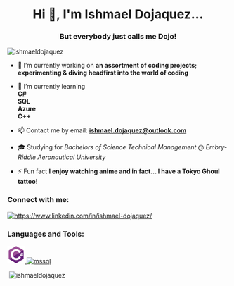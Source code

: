 <h1 align="center">Hi 👋, I'm Ishmael Dojaquez...</h1>
<center><src="https://images8.alphacoders.com/545/545909.jpg"></center>
<h3 align="center">But everybody just calls me Dojo!</h3>

<p align="left"> <img src="https://komarev.com/ghpvc/?username=ishmaeldojaquez&label=Profile%20views&color=0e75b6&style=flat" alt="ishmaeldojaquez" /> </p>

- 📝 I’m currently working on **an assortment of coding projects; experimenting & diving headfirst into the world of coding**

- 🌱 I’m currently learning 
        <br>**C#
        <br>SQL
        <br>Azure
        <br>C++**

- 📫 Contact me by email: **ishmael.dojaquez@outlook.com**

- 🎓 Studying for *Bachelors of Science Technical Management* @ *Embry-Riddle Aeronautical University*

- ⚡ Fun fact **I enjoy watching anime and in fact... I have a Tokyo Ghoul tattoo!** 

<h3 align="left">Connect with me:</h3>
<p align="left">
<a href="https://linkedin.com/in/https://www.linkedin.com/in/ishmael-dojaquez/" target="blank"><img align="center" src="https://cdn.jsdelivr.net/npm/simple-icons@3.0.1/icons/linkedin.svg" alt="https://www.linkedin.com/in/ishmael-dojaquez/" height="30" width="40" /></a>
</p>

<h3 align="left">Languages and Tools:</h3>
<p align="left"> <a href="https://www.w3schools.com/cs/" target="_blank"> <img src="https://raw.githubusercontent.com/devicons/devicon/master/icons/csharp/csharp-original.svg" alt="csharp" width="40" height="40"/> </a> <a href="https://www.microsoft.com/en-us/sql-server" target="_blank"> <img src="https://cdn.worldvectorlogo.com/logos/microsoft-sql-server.svg" alt="mssql" width="40" height="40"/> </a> </p>

<p>&nbsp;<img align="center" src="https://github-readme-stats.vercel.app/api?username=ishmaeldojaquez&show_icons=true&locale=en" alt="ishmaeldojaquez" /></p>
